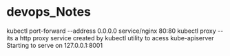 # devops_Notes


kubectl port-forward --address 0.0.0.0 service/nginx 80:80
kubectl proxy -- its a http proxy service created by kubectl utility to acess kube-apiserver 
Starting to serve on 127.0.0.1:8001
